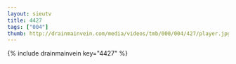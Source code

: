 ```yaml
--- 
layout: sieutv
title: 4427
tags: ["004"]
thumb: http://drainmainvein.com/media/videos/tmb/000/004/427/player.jpg
---
```

{% include drainmainvein key="4427" %} 
